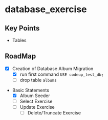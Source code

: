 # database_exercise

## Key Points
- Tables
  
## RoadMap
- [X] Creation of Database Album Migration
    - [X] run first command `USE codeup_test_db;`
    - [ ] drop table `albums`
- Basic Statements
  - [X] Album Seeder
  - [ ] Select Exercise
  - [ ] Update Exercise
    - [ ] Delete/Truncate Exercise
